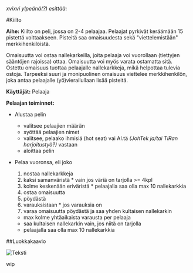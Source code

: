 *xvixvi ylpeänä(?) esittää:*

#Kiilto

**Aihe:** Kiilto on peli, jossa on 2-4 pelaajaa. Pelaajat pyrkivät keräämään 15 pistettä voittaakseen. Pisteitä saa omaisuudesta sekä "viettelemistään" merkkihenkilöistä.

Omaisuutta voi ostaa nallekarkeilla, joita pelaaja voi vuorollaan (tiettyjen sääntöjen rajoissa) ottaa. Omaisuutta voi myös varata ostamatta sitä. Ostettu omaisuus tuottaa pelaajalle nallekarkkeja, mikä helpottaa tulevia ostoja. Tarpeeksi suuri ja monipuolinen omaisuus viettelee merkkihenkilön, joka antaa pelaajalle (yö)vierailullaan lisää pisteitä.

**Käyttäjät:** Pelaaja

**Pelaajan toiminnot:**

* Alustaa pelin
  * valitsee pelaajien määrän
  * syöttää pelaajien nimet
  * valitsee, pelaako ihmisiä (hot seat) vai AI.tä *(JohTek ja/tai TiRan harjoitustyö?)* vastaan
  * aloittaa pelin

* Pelaa vuoronsa, eli joko
  1. nostaa nallekarkkeja
    1. kaksi samanväristä
      * vain jos väriä on tarjolla >= 4kpl
    2. kolme keskenään eriväristä
      * pelaajalla saa olla max 10 nallekarkkia
  2. ostaa omaisuutta
    1. pöydästä
    2. varauksistaan
      * jos varauksia on
  3. varaa omaisuutta pöydästä ja saa yhden kultaisen nallekarkin
    * max kolme yhtäaikaista varausta per pelaaja
    * saa kultaisen nallekarkin vain, jos niitä on tarjolla
    * pelaajalla saa olla max 10 nallekarkkia


##Luokkakaavio

![Teksti](/kiilto/dokumentointi/luokkakaavio1-11.jpg "luokkakaavio 1-11")

wip



